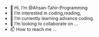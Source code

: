 - 👋 Hi, I’m @Ahsan-Tahir-Programming
- 👀 I’m interested in coding,reading,
- 🌱 I’m currently learning advance coding.
- 💞️ I’m looking to collaborate on ...
- 📫 How to reach me ...

<!---
Ahsan-Tahir-Programming/Ahsan-Tahir-Programming is a ✨ special ✨ repository because its `README.md` (this file) appears on your GitHub profile.
You can click the Preview link to take a look at your changes.
--->
